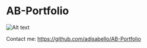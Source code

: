 # AB-Portfolio
<img 
 src="/path/to/work.png" 
 alt="Alt text"
 title="Adisa work"
 style="display: inline-block; margin: 0 auto; max-width: 300px"> 

Contact me:  https://github.com/adisabello/AB-Portfolio 